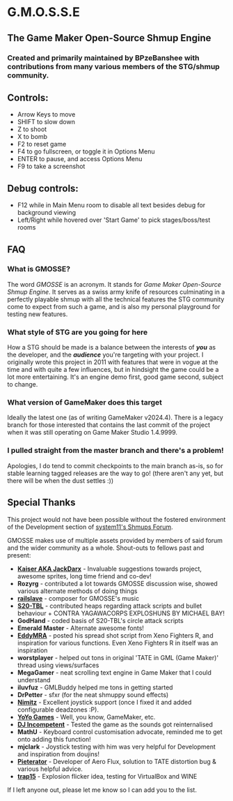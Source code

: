 # G.M.O.S.S.E #
## The Game Maker Open-Source Shmup Engine ##
###  Created and primarily maintained by BPzeBanshee with contributions from many various members of the STG/shmup community. ###

## Controls: ##
* Arrow Keys to move
* SHIFT to slow down
* Z to shoot
* X to bomb
* F2 to reset game
* F4 to go fullscreen, or toggle it in Options Menu
* ENTER to pause, and access Options Menu
* F9 to take a screenshot

## Debug controls: ##
* F12 while in Main Menu room to disable all text besides debug for background viewing
* Left/Right while hovered over 'Start Game' to pick stages/boss/test rooms

## FAQ ##

### What is GMOSSE? ###
The word *GMOSSE* is an acronym. It stands for *Game Maker Open-Source Shmup Engine*.
It serves as a swiss army knife of resources culminating in a perfectly playable shmup with all the technical features the STG community come to expect from such a game, and is also my personal playground for testing new features.

### What style of STG are you going for here ###
How a STG should be made is a balance between the interests of ***you*** as the developer, and the ***audience*** you're targeting with your project. I originally wrote this project in 2011 with features that were in vogue at the time and with quite a few influences, but in hindsight the game could be a lot more entertaining. It's an engine demo first, good game second, subject to change.

### What version of GameMaker does this target ###
Ideally the latest one (as of writing GameMaker v2024.4). There is a legacy branch for those interested that contains the last commit of the project when it was still operating on Game Maker Studio 1.4.9999.

### I pulled straight from the master branch and there's a problem! ###
Apologies, I do tend to commit checkpoints to the main branch as-is, so for stable learning tagged releases are the way to go! (there aren't any yet, but there will be when the dust settles :))

## Special Thanks ##
This project would not have been possible without the fostered environment of the Development section of [system11's Shmups Forum](http://shmups.system11.org).

GMOSSE makes use of multiple assets provided by members of said forum and the wider community as a whole. Shout-outs to fellows past and present:

* [**Kaiser AKA JackDarx**](https://github.com/JackDarx) - Invaluable suggestions towards project, awesome sprites, long time friend and co-dev!
* **Rozyrg** - contributed a lot towards GMOSSE discussion wise, showed various alternate methods of doing things
* [**railslave**](https://www.youtube.com/@southendbusker7534) - composer for GMOSSE's music
* [**S20-TBL**](https://www.pixiv.net/en/users/18617250) - contributed heaps regarding attack scripts and bullet behaviour + CONTRA YAGAWACORPS EXPLOSHUNS BY MICHAEL BAY!
* **GodHand** - coded basis of S20-TBL's circle attack scripts
* **Emerald Master** - Alternate awesome fonts!
* [**EddyMRA**](https://github.com/EddyMRA) - posted his spread shot script from Xeno Fighters R, and inspiration for various 			functions. Even Xeno Fighters R in itself was an inspiration
* **worstplayer** - helped out tons in original 'TATE in GML (Game Maker)' thread using views/surfaces
* **MegaGamer** - neat scrolling text engine in Game Maker that I could understand
* **iluvfuz** - GMLBuddy helped me tons in getting started
* **DrPetter** - sfxr (for the neat shmuppy sound effects)
* [**Nimitz**](https://twitter.com/stormoid) - Excellent joystick support (once I fixed it and added configurable deadzones :P).
* [**YoYo Games**](https://github.com/YoYoGames) - Well, you know, GameMaker, etc.
* [**DJ Incompetent**](https://www.twitch.tv/djincompetent) -	Tested the game as the sounds got reinternalised
* **MathU**	- Keyboard control customisation advocate, reminded me to get onto adding this function!
* **mjclark** - Joystick testing with him was very helpful for Development and inspiration from doujins!
* [**Pieterator**](https://twitter.com/pieterator) - Developer of Aero Flux, solution to TATE distortion bug & various helpful advice.
* [**trap15**](https://github.com/trap15) - Explosion flicker idea, testing for VirtualBox and WINE

If I left anyone out, please let me know so I can add you to the list.